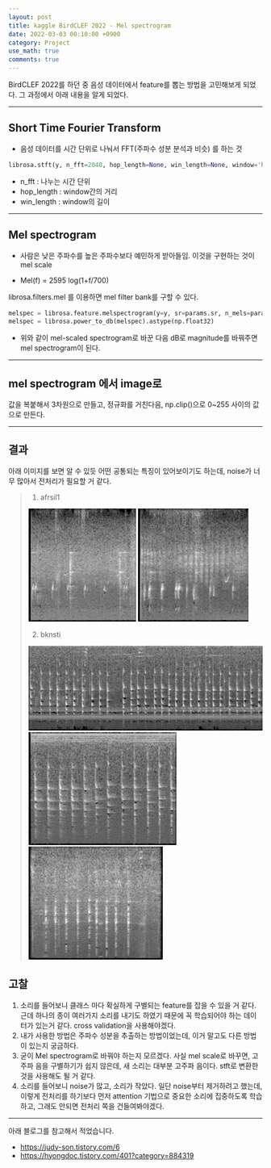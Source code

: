 ```yaml
---
layout: post
title: kaggle BirdCLEF 2022 - Mel spectrogram
date: 2022-03-03 00:10:00 +0900
category: Project
use_math: true
comments: true
---
```


BirdCLEF 2022를 하던 중 음성 데이터에서 feature를 뽑는 방법을 고민해보게 되었다. 그 과정에서 아래 내용을 알게 되었다.

---

## Short Time Fourier Transform

- 음성 데이터를 시간 단위로 나눠서 FFT(주파수 성분 분석과 비슷) 를 하는 것

```python
librosa.stft(y, n_fft=2048, hop_length=None, win_length=None, window='hann', center=True, dtype=None, pad_mode='constant') 
```

- n_fft : 나누는 시간 단위
- hop_length : window간의 거리
- win_length : window의 길이

---

## Mel spectrogram

- 사람은 낮은 주파수를 높은 주파수보다 예민하게 받아들임. 이것을 구현하는 것이 mel scale

- Mel(f) = 2595 log(1+f/700)

librosa.filters.mel 를 이용하면 mel filter bank를 구할 수 있다.

```python
melspec = librosa.feature.melspectrogram(y=y, sr=params.sr, n_mels=params.n_mels, fmin=params.fmin, fmax=params.fmax,)
melspec = librosa.power_to_db(melspec).astype(np.float32)
```

- 위와 같이 mel-scaled spectrogram로 바꾼 다음 dB로 magnitude를 바꿔주면 mel spectrogram이 된다.

---

## mel spectrogram 에서 image로

값을 복붙해서 3차원으로 만들고, 정규화를 거친다음, np.clip()으로 0~255 사이의 값으로 만든다.

---

## 결과

아래 이미지를 보면 알 수 있듯 어떤 공통되는 특징이 있어보이기도 하는데, noise가 너무 많아서 전처리가 필요할 거 같다.

> 1. afrsil1
> 
> ![alt text](/public/img/220304/afrsil1/XC207431.jpg)
> ![alt text](/public/img/220304/afrsil1/XC207432.jpg)
> 
> 2. bknsti
> 
> ![alt text](/public/img/220304/bknsti/XC135435.jpg)
> ![alt text](/public/img/220304/bknsti/XC142546.jpg)
> ![alt text](/public/img/220304/bknsti/XC145477.jpg)

## 고찰

1. 소리를 들어보니 클래스 마다 확실하게 구별되는 feature를 잡을 수 있을 거 같다. 근데 하나의 종이 여러가지 소리를 내기도 하였기 때문에 꼭 학습되어야 하는 데이터가 있는거 같다. cross validation을 사용해야겠다.
2. 내가 사용한 방법은 주파수 성분을 추출하는 방법이었는데, 이거 말고도 다른 방법이 있는지 궁금하다.
3. 굳이 Mel spectrogram로 바꿔야 하는지 모르겠다. 사실 mel scale로 바꾸면, 고주파 음을 구별하기가 쉽지 않은데, 새 소리는 대부분 고주파 음이다. stft로 변환한 것을 사용해도 될 거 같다.
4. 소리를 들어보니 noise가 많고, 소리가 작았다. 일단 noise부터 제거하려고 했는데, 이렇게 전처리를 하기보다 먼저 attention 기법으로 중요한 소리에 집중하도록 학습하고, 그래도 안되면 전처리 쪽을 건들여봐야겠다.

---

아래 블로그를 참고해서 적었습니다.

- <https://judy-son.tistory.com/6>
- <https://hyongdoc.tistory.com/401?category=884319>
